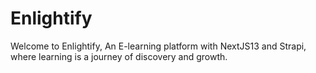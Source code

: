 # Enlightify

Welcome to Enlightify, An E-learning platform with NextJS13 and Strapi, where learning is a journey of discovery and growth.